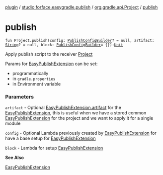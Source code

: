 [plugin](../../index.md) / [studio.forface.easygradle.publish](../index.md) / [org.gradle.api.Project](index.md) / [publish](./publish.md)

# publish

`fun Project.publish(config: `[`PublishConfigBuilder`](../-publish-config-builder.md)`? = null, artifact: `[`String`](https://kotlinlang.org/api/latest/jvm/stdlib/kotlin/-string/index.html)`? = null, block: `[`PublishConfigBuilder`](../-publish-config-builder.md)` = {}): `[`Unit`](https://kotlinlang.org/api/latest/jvm/stdlib/kotlin/-unit/index.html)

Apply publish script to the receiver [Project](#)

Params for [EasyPublishExtension](../-easy-publish-extension/index.md) can be set:

* programmatically
* in `gradle.properties`
* in Environment variable

### Parameters

`artifact` - Optional [EasyPublishExtension.artifact](../-easy-publish-extension/artifact.md) for the [EasyPublishExtension](../-easy-publish-extension/index.md), this is useful when we have a stored
common [EasyPublishExtension](../-easy-publish-extension/index.md) for the project and we want to apply it for a single module

`config` - Optional Lambda previously created by [EasyPublishExtension](../-easy-publish-extension/index.md) for have a base setup for [EasyPublishExtension](../-easy-publish-extension/index.md)

`block` - Lambda for setup [EasyPublishExtension](../-easy-publish-extension/index.md)

**See Also**

[EasyPublishExtension](../-easy-publish-extension/index.md)

